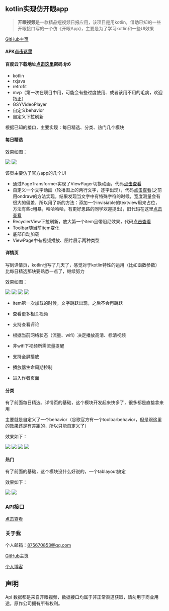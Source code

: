 ## kotlin实现仿开眼app

> **开眼视频**是一款精品短视频日报应用，该项目是用kotlin，借助已知的一些开眼接口写的一个仿《开眼App》，主要是为了学习kotlin和一些UI效果

[GitHub主页](https://github.com/kaikaixue/)

#### APK[点击这里](https://github.com/kaikaixue/Eyepetizer/tree/master/apk)
#### 百度云下载地址[点击这里](https://pan.baidu.com/s/1hsrOhBu)密码:ljt6

- kotlin
- rxjava
- retrofit
- mvp（第一次在项目中用，可能会有些过度使用、或者该用不用的毛病，欢迎指正）
- GSYVideoPlayer
- 自定义behavior
- 自定义下拉刷新

根据已知的接口，主要实现：每日精选、分类、热门几个模块

#### 每日精选

效果如图：


![](https://github.com/kaikaixue/Eyepetizer/blob/master/image/home1.png)  ![](https://github.com/kaikaixue/Eyepetizer/blob/master/image/home_small.gif)

该页主要仿了官方app的几个UI

- 通过PageTransformer实现了ViewPager切换动画，代码[点击查看](https://github.com/kaikaixue/Eyepetizer/blob/master/app/src/main/java/com/xk/eyepetizer/ui/view/home/banner/HomeBannerTransformer.kt)
- 自定义一个文字动画（轮播图上的两行文字，逐字出现），代码[点击查看](https://github.com/kaikaixue/Eyepetizer/blob/master/app/src/main/java/com/xk/eyepetizer/ui/view/common/JumpShowTextView.kt)(之前用ondraw的方法实现，结果发现当文字中有特殊字符的时候，宽度测量会有很大的偏差，所以用了新的方法：添加一个invisiable的textview用来占位，方法有些c粗暴，哈哈哈哈，有更好思路的同学欢迎提出)，旧代码在这里[点击查看](https://github.com/kaikaixue/Eyepetizer/blob/master/app/src/main/java/com/xk/eyepetizer/ui/view/common/JumpShowTextView1.kt)
- RecyclerView下拉刷新，放大第一个item且带阻尼效果，代码[点击查看](https://github.com/kaikaixue/Eyepetizer/blob/master/app/src/main/java/com/xk/eyepetizer/ui/view/home/PullRecyclerView.kt)
- Toolbar随当前item变化
- 底部自动加载
- ViewPage中有视频播放、图片展示两种类型


#### 详情页

写到详情页，kotlin也写了几天了，感觉对于kotlin特性的运用（比如函数参数）比每日精选那块要熟悉一点了，继续努力

效果如图：

![](https://github.com/kaikaixue/Eyepetizer/blob/master/image/detail1.png) ![](https://github.com/kaikaixue/Eyepetizer/blob/master/image/recommend.png) ![](https://github.com/kaikaixue/Eyepetizer/blob/master/image/reply.png) ![](https://github.com/kaikaixue/Eyepetizer/blob/master/image/detail.gif)

- item第一次加载的时候，文字跳跃出现，之后不会再跳跃
- 查看更多相关视频
- 支持查看评论
- 根据当前网络状态（流量、wifi）决定播放高清、标清视频
- 非wifi下视频所需流量提醒
- 支持全屏播放
- 播放器生命周期控制


- 进入作者页面

#### 分类

有了前面每日精选、详情页的基础，这个模块开发起来快多了，很多都是直接拿来用

主要就是自定义了一个behavior（谷歌官方有一个toolbarbehavior，但是跟这里的效果还是有差距的，所以只能自定义了）

效果如下：

![](https://github.com/kaikaixue/Eyepetizer/blob/master/image/category1.png) ![](https://github.com/kaikaixue/Eyepetizer/blob/master/image/category2.png) ![](https://github.com/kaikaixue/Eyepetizer/blob/master/image/category3.png) ![](https://github.com/kaikaixue/Eyepetizer/blob/master/image/category.gif)

#### 热门
有了前面的基础，这个模块没什么好说的，一个tablayout搞定

效果如下：

![](https://github.com/kaikaixue/Eyepetizer/blob/master/image/hot1.png) ![](https://github.com/kaikaixue/Eyepetizer/blob/master/image/hot.gif)


### API接口

[点击查看](https://github.com/kaikaixue/Eyepetizer/blob/master/app/src/main/java/com/xk/eyepetizer/api)

### 关于我

个人邮箱：875670853@qq.com

[GitHub主页](https://github.com/allen-blue/)

[个人博客](http://chensiyuan.top)

## 声明

Api 数据都是来自开眼视频，数据接口均属于非正常渠道获取，请勿用于商业用途，原作公司拥有所有权利。
